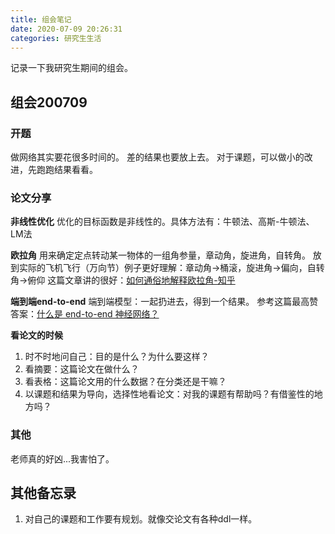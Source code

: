 ```yaml
---
title: 组会笔记
date: 2020-07-09 20:26:31
categories: 研究生生活
---
```


记录一下我研究生期间的组会。

<!--more-->

## 组会200709

### 开题
做网络其实要花很多时间的。
差的结果也要放上去。
对于课题，可以做小的改进，先跑跑结果看看。

### 论文分享
**非线性优化**
优化的目标函数是非线性的。具体方法有：牛顿法、高斯-牛顿法、LM法

**欧拉角**
用来确定定点转动某一物体的一组角参量，章动角，旋进角，自转角。
放到实际的飞机飞行（万向节）例子更好理解：章动角->桶滚，旋进角->偏向，自转角->俯仰
这篇文章讲的很好：[如何通俗地解释欧拉角-知乎][1]

**端到端end-to-end**
端到端模型：一起扔进去，得到一个结果。
参考这篇最高赞答案：[什么是 end-to-end 神经网络？][2]

**看论文的时候**
1. 时不时地问自己：目的是什么？为什么要这样？
2. 看摘要：这篇论文在做什么？
3. 看表格：这篇论文用的什么数据？在分类还是干嘛？
4. 以课题和结果为导向，选择性地看论文：对我的课题有帮助吗？有借鉴性的地方吗？

### 其他
老师真的好凶...我害怕了。


## 其他备忘录

1. 对自己的课题和工作要有规划。就像交论文有各种ddl一样。


  [1]: https://www.zhihu.com/question/47736315
  [2]: https://www.zhihu.com/question/51435499